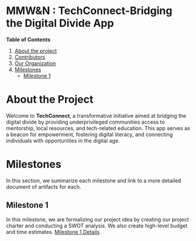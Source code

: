 # MMW&N : TechConnect-Bridging the Digital Divide App

**Table of Contents**
1. [About the project](#about-the-project)
2. [Contributors](https://github.com/cis-famu/capstone-project-design-exemplar/blob/main/Contributors.md)
3. [Our Organization](https://github.com/cis-famu/capstone-project-design-exemplar/blob/main/organization.md)
4. [Milestones](#milestones)
    - [Milestone 1](#milestone-1)

# About the Project
Welcome to **TechConnect**, a transformative initiative aimed at bridging the digital divide by providing underprivileged communities access to mentorship, local resources, and tech-related education. This app serves as a beacon for empowerment, fostering digital literacy, and connecting individuals with opportunities in the digital age.

# Milestones
In this section, we summarize each milestone and link to a more detailed document of artifacts for each.

## Milestone 1
In this milestone, we are formalizing our project idea by creating our project charter and conducting a SWOT analysis. We also create high-level budget and time estimates.
[Milestone 1 Details](https://github.com/cis-famu/capstone-project-design-exemplar/blob/main/milestone-1.md)
